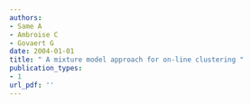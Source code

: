 ```yaml
---
authors: 
- Same A 
- Ambroise C 
- Govaert G 
date: 2004-01-01
title: " A mixture model approach for on-line clustering "
publication_types:
- 1
url_pdf: ''
---
```


